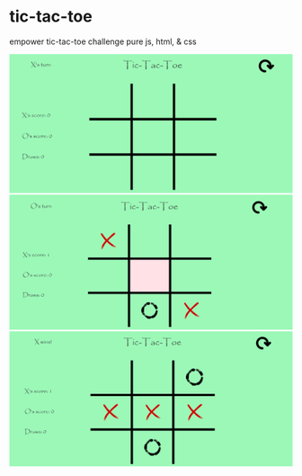 # tic-tac-toe
empower tic-tac-toe challenge pure js, html, & css

![](images/ttt-blank.png)
![](images/ttt-hover.png)
![](images/ttt-win.png)
